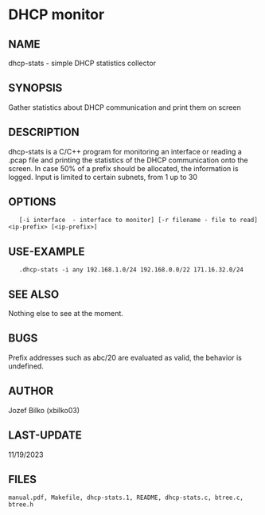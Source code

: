 # DHCP monitor
## NAME
dhcp-stats - simple DHCP statistics collector

## SYNOPSIS
Gather statistics about DHCP communication and print them on screen

## DESCRIPTION
dhcp-stats  is a C/C++ program for monitoring an interface or reading a .pcap file and printing the statistics
of the DHCP communication onto the screen. In case 50% of a prefix should be  allocated,  the  information  is
logged. Input is limited to certain subnets, from 1 up to 30

## OPTIONS
       [-i interface  - interface to monitor] [-r filename - file to read] <ip-prefix> [<ip-prefix>]

## USE-EXAMPLE
       .dhcp-stats -i any 192.168.1.0/24 192.168.0.0/22 171.16.32.0/24

## SEE ALSO
Nothing else to see at the moment.

## BUGS
Prefix addresses such as abc/20 are evaluated as valid, the behavior is undefined.

## AUTHOR
Jozef Bilko (xbilko03)

## LAST-UPDATE
11/19/2023

## FILES
	manual.pdf, Makefile, dhcp-stats.1, README, dhcp-stats.c, btree.c, btree.h
